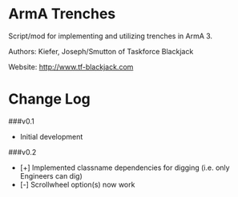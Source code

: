 ArmA Trenches
=============

Script/mod for implementing and utilizing trenches in ArmA 3.

Authors: Kiefer, Joseph/Smutton of Taskforce Blackjack

Website: http://www.tf-blackjack.com

Change Log
==========

###v0.1
* Initial development

###v0.2
* [+] Implemented classname dependencies for digging (i.e. only Engineers can dig)
* [-] Scrollwheel option(s) now work
